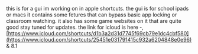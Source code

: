 this is for a gui im working on in apple shortcuts.
the gui is for school ipads or macs it contains some fetures that can bypass basic app locking or classroom watching.
it also has some game websites on it that are quite good stay tuned for updates.
the link for icloud is here -, 
[https://www.icloud.com/shortcuts/d1b3a2d31d7745f69cb79e1dc4cbf580](https://www.icloud.com/shortcuts/25451e031791415c932a6204848e0e96)
&
8.1
